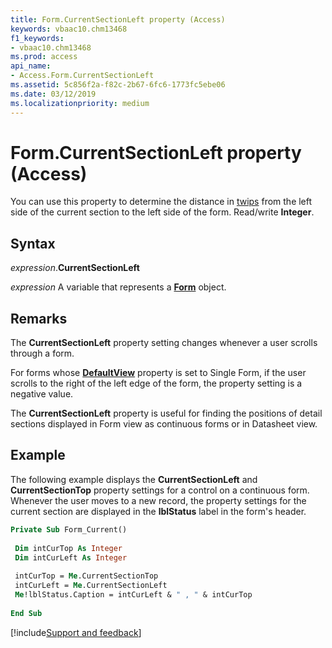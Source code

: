```yaml
---
title: Form.CurrentSectionLeft property (Access)
keywords: vbaac10.chm13468
f1_keywords:
- vbaac10.chm13468
ms.prod: access
api_name:
- Access.Form.CurrentSectionLeft
ms.assetid: 5c856f2a-f82c-2b67-6fc6-1773fc5ebe06
ms.date: 03/12/2019
ms.localizationpriority: medium
---
```



# Form.CurrentSectionLeft property (Access)

You can use this property to determine the distance in [twips](../language/glossary/vbe-glossary.md#twip) from the left side of the current section to the left side of the form. Read/write **Integer**.


## Syntax

_expression_.**CurrentSectionLeft**

_expression_ A variable that represents a **[Form](Access.Form.md)** object.


## Remarks

The **CurrentSectionLeft** property setting changes whenever a user scrolls through a form.

For forms whose **[DefaultView](Access.Form.DefaultView.md)** property is set to Single Form, if the user scrolls to the right of the left edge of the form, the property setting is a negative value.

The **CurrentSectionLeft** property is useful for finding the positions of detail sections displayed in Form view as continuous forms or in Datasheet view.


## Example

The following example displays the **CurrentSectionLeft** and **CurrentSectionTop** property settings for a control on a continuous form. Whenever the user moves to a new record, the property settings for the current section are displayed in the **lblStatus** label in the form's header.

```vb
Private Sub Form_Current() 
 
 Dim intCurTop As Integer 
 Dim intCurLeft As Integer 
 
 intCurTop = Me.CurrentSectionTop 
 intCurLeft = Me.CurrentSectionLeft 
 Me!lblStatus.Caption = intCurLeft & " , " & intCurTop 
 
End Sub
```




[!include[Support and feedback](~/includes/feedback-boilerplate.md)]